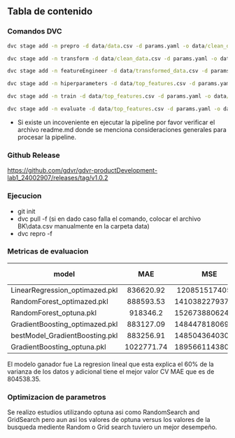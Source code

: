 ## Tabla de contenido

### Comandos DVC 

```cmd
dvc stage add -n prepro -d data/data.csv -d params.yaml -o data/clean_data.csv python src/preprocess.py data/data.csv data/clean_data.csv params.yaml

dvc stage add -n transform -d data/clean_data.csv -d params.yaml -o data/transformed_data.csv python src/transform.py data/clean_data.csv data/transformed_data.csv params.yaml

dvc stage add -n featureEngineer -d data/transformed_data.csv -d params.yaml -o data/top_features.csv python src/feature_engineer.py data/transformed_data.csv data/top_features.csv params.yaml

dvc stage add -n hiperparameters -d data/top_features.csv -d params.yaml python src/hiperparameters.py data/top_features.csv .\params.yaml

dvc stage add -n train -d data/top_features.csv -d params.yaml -o data/models.csv python src/train.py data/top_features.csv data/models.csv params.yaml

dvc stage add -n evaluate -d data/top_features.csv -d params.yaml -o data/results.csv python src/evaluate.py data/top_features.csv data/results.csv evaluation_metrics.json params.yaml
```

* Si existe un incoveniente en ejecutar la pipeline por favor verificar el archivo readme.md donde se menciona consideraciones generales para procesar la pipeline.

### Github Release
https://github.com/gdvr/gdvr-productDevelopment-lab1_24002907/releases/tag/v1.0.2

### Ejecucion
* git init
* dvc pull -f (si en dado caso falla el comando, colocar el archivo BK\data.csv manualmente en la carpeta data)
* dvc repro -f


### Metricas de evaluacion
|model|MAE|MSE|RMSE|CV MAE|R2 Score
|------------- |:-------------:|:-------------:|:-------------:|:-------------:|:-------------:|
LinearRegression_optimazed.pkl|836620.92|1208515174057.0|1099324.87|804538.35|0.6
RandomForest_optimazed.pkl|888593.53|1410382279372.28|1187595.17|854558.97|0.53
RandomForest_optuna.pkl|918346.2|1526738806246.56|1235612.73|869413.38|0.5
GradientBoosting_optimazed.pkl|883127.09|1484478180694.63|1218391.64|885426.67|0.51
bestModel_GradientBoosting.pkl|883256.91|1485043640308.72|1218623.67|886651.17|0.51
GradientBoosting_optuna.pkl|1022771.74|1895661143806.76|1376830.11|960286.28|0.37


El modelo ganador fue La regresion lineal que esta explica el 60% de la varianza de los datos y adicional tiene el mejor valor CV MAE que es de 804538.35.

### Optimizacion de parametros
Se realizo estudios utilizando optuna asi como RandomSearch and GridSearch pero aun asi los valores de optuna versus los valores de la busqueda mediente Random o Grid search tuviero un mejor desempeño.


